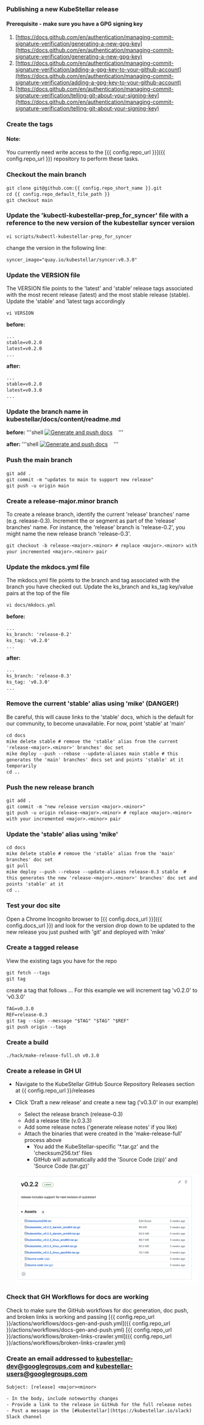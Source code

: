 ### Publishing a new KubeStellar release

#### Prerequisite - make sure you have a GPG signing key

1. [https://docs.github.com/en/authentication/managing-commit-signature-verification/generating-a-new-gpg-key](https://docs.github.com/en/authentication/managing-commit-signature-verification/generating-a-new-gpg-key)
2. [https://docs.github.com/en/authentication/managing-commit-signature-verification/adding-a-gpg-key-to-your-github-account](https://docs.github.com/en/authentication/managing-commit-signature-verification/adding-a-gpg-key-to-your-github-account)
3. [https://docs.github.com/en/authentication/managing-commit-signature-verification/telling-git-about-your-signing-key](https://docs.github.com/en/authentication/managing-commit-signature-verification/telling-git-about-your-signing-key)

### Create the tags

#### Note:
You currently need write access to the [{{ config.repo_url }}]({{ config.repo_url }}) repository to perform these tasks.

<!-- You also need an available team member with approval permissions from [https://github.com/openshift/release/blob/master/ci-operator/config/{{ config.repo_short_name }}/OWNERS](https://github.com/openshift/release/blob/master/ci-operator/config/{{ config.repo_short_name }}/OWNERS). -->

### Checkout the main branch
```shell
git clone git@github.com:{{ config.repo_short_name }}.git
cd {{ config.repo_default_file_path }}
git checkout main
```

### Update the 'kubectl-kubestellar-prep_for_syncer' file with a reference to the new version of the kubestellar syncer version
```shell
vi scripts/kubectl-kubestellar-prep_for_syncer
```

change the version in the following line:
```shell
syncer_image="quay.io/kubestellar/syncer:v0.3.0"
```

### Update the VERSION file
The VERSION file points to the 'latest' and 'stable' release tags associated with the most recent release (latest) and the most stable release (stable).  Update the 'stable' and 'latest tags accordingly

```shell
vi VERSION
```

<b>before:</b>
```shell title="VERSION" hl_lines="2 3"
...
stable=v0.2.0
latest=v0.2.0
...
```

<b>after:</b>
```shell title="VERSION" hl_lines="2 3" 
...
stable=v0.2.0
latest=v0.3.0
...
```

### Update the branch name in kubestellar/docs/content/readme.md
<b>before:</b>
'''shell
[![Generate and push docs](https://github.com/kubestellar/kubestellar/actions/workflows/docs-gen-and-push.yml/badge.svg?branch=main)](https://github.com/kubestellar/kubestellar/actions/workflows/docs-gen-and-push.yml)&nbsp;&nbsp;&nbsp;
'''

<b>after:</b>
'''shell
[![Generate and push docs](https://github.com/kubestellar/kubestellar/actions/workflows/docs-gen-and-push.yml/badge.svg?branch=release-0.3.0)](https://github.com/kubestellar/kubestellar/actions/workflows/docs-gen-and-push.yml)&nbsp;&nbsp;&nbsp;
'''


### Push the main branch
```shell
git add .
git commit -m "updates to main to support new release"
git push -u origin main
```

### Create a release-major.minor branch
To create a release branch, identify the current 'release' branches' name (e.g. release-0.3).  Increment the <major> or <minor> segment as part of the 'release' branches' name.  For instance, the 'release' branch is 'release-0.2', you might name the new release branch 'release-0.3'.
```shell
git checkout -b release-<major>.<minor> # replace <major>.<minor> with your incremented <major>.<minor> pair
```

### Update the mkdocs.yml file
The mkdocs.yml file points to the branch and tag associated with the branch you have checked out.  Update the ks_branch and ks_tag key/value pairs at the top of the file

```shell
vi docs/mkdocs.yml
```

<b>before:</b>
```shell title="mkdocs.yml" hl_lines="2 3"
...
ks_branch: 'release-0.2'
ks_tag: 'v0.2.0'
...
```

<b>after:</b>
```shell title="mkdocs.yml" hl_lines="2 3" 
...
ks_branch: 'release-0.3'
ks_tag: 'v0.3.0'
...
```

### Remove the current 'stable' alias using 'mike' (DANGER!)
Be careful, this will cause links to the 'stable' docs, which is the default for our community, to become unavailable.  For now, point 'stable' at 'main'
```shell
cd docs
mike delete stable # remove the 'stable' alias from the current 'release-<major>.<minor>' branches' doc set
mike deploy --push --rebase --update-aliases main stable # this generates the 'main' branches' docs set and points 'stable' at it temporarily
cd ..
```


### Push the new release branch
```shell
git add .
git commit -m "new release version <major>.<minor>"
git push -u origin release-<major>.<minor> # replace <major>.<minor> with your incremented <major>.<minor> pair
```

### Update the 'stable' alias using 'mike'
```shell
cd docs
mike delete stable # remove the 'stable' alias from the 'main' branches' doc set
git pull
mike deploy --push --rebase --update-aliases release-0.3 stable  # this generates the new 'release-<major>.<minor>' branches' doc set and points 'stable' at it
cd ..
```

### Test your doc site
Open a Chrome Incognito browser to [{{ config.docs_url }}]({{ config.docs_url }}) and look for the version drop down to be updated to the new release you just pushed with 'git' and deployed with 'mike'

### Create a tagged release
View the existing tags you have for the repo

```shell
git fetch --tags
git tag
```

create a tag that follows <major>.<minor>.<patch>.  For this example we will increment tag 'v0.2.0' to 'v0.3.0'

```shell
TAG=v0.3.0
REF=release-0.3
git tag --sign --message "$TAG" "$TAG" "$REF"
git push origin --tags
```

### Create a build
```shell
./hack/make-release-full.sh v0.3.0
```

### Create a release in GH UI
- Navigate to the KubeStellar GitHub Source Repository Releases section at {{ config.repo_url }}/releases
- Click 'Draft a new release' and create a new tag ('v0.3.0' in our example)
    - Select the release branch (release-0.3)
    - Add a release title (v.0.3.3)
    - Add some release notes ('generate release notes' if you like)
    - Attach the binaries that were created in the 'make-release-full' process above
        - You add the KubeStellar-specific '*.tar.gz' and the 'checksum256.txt' files
        - GitHub will automatically add the 'Source Code (zip)' and 'Source Code (tar.gz)'

    ![Release Example](gh-draft-new-release.png)

### Check that GH Workflows for docs are working
Check to make sure the GitHub workflows for doc generation, doc push, and broken links is working and passing
[{{ config.repo_url }}/actions/workflows/docs-gen-and-push.yml]({{ config.repo_url }}/actions/workflows/docs-gen-and-push.yml)
[{{ config.repo_url }}/actions/workflows/broken-links-crawler.yml]({{ config.repo_url }}/actions/workflows/broken-links-crawler.yml)




<!-- ### Note sure if any of this PROW Stuff is necessary - we will see the next time we do a release..
- Configure prow for the new release branch

    - Make sure you have openshift/release cloned
    - Create a new branch
    - Copy ci-operator/config/kcp-dev/edge-md/kcp-dev-kcp-main.yaml to ci-operator/config/kubestellar/kubestellar/kcp-dev-kcp-release-<version>.yaml
    - Edit the new file
    - Change main to the name of the release branch, such as release-0.8

```
zz_generated_metadata:
  branch: main
```
Change latest to the name of the release branch

```
promotion:
  namespace: kubestellar
  tag: latest
  tag_by_commit: true
```
    - Edit core-services/prow/02_config/kcp-dev/kcp/_prowconfig.yaml
    - Copy the main branch configuration to a new release-x.y entry
    - Run make update
    - Add the new/updated files and commit your changes
    - Push your branch to your fork
    - Open a pull request
    - Wait for it to be reviewed and merged
    - Update testgrid

- Make sure you have a clone of kubernetes/test-infra
- Edit config/testgrids/kcp/kcp.yaml
- In the test_groups section:
- Copy all the entries under # main to the bottom of the map
- Rename -main- to -release-<version>-
- In the dashboard_groups section:
    - Add a new entry under dashboard_names for kcp-release-<version>
    - In the dashboards section:
        - Copy the kcp-main entry, including dashboard_tab and all its entries, to a new entry called kcp-release-<version>
        - Rename main to release-<version> in the new entry
        - Commit your changes
        - Push your branch to your fork
        - Open a pull request
        - Wait for it to be reviewed and merged
        - Review/edit/publish the release in GitHub

The goreleaser workflow automatically creates a draft GitHub release for each tag.

Navigate to the draft release for the tag you just pushed. You'll be able to find it under the releases page.
If the release notes have been pre-populated, delete them.
For the "previous tag," select the most recent, appropriate tag as the starting point
If this is a new minor release (e.g. v0.8.0), select the initial version of the previous minor release (e.g. v0.7.0)
If this is a patch release (e.g. v0.8.7), select the previous patch release (e.g. v0.8.6)
Click "Generate release notes"
Publish the release
Notify -->


### Create an email addressed to [kubestellar-dev@googlegroups.com](https://kubestellar.io/joinus) and [kubestellar-users@googlegroups.com](https://groups.google.com/g/kubestellar-users)

```
Subject: [release] <major><minor>
```
    - In the body, include noteworthy changes
    - Provide a link to the release in GitHub for the full release notes
    - Post a message in the [#kubestellar](https://kubestellar.io/slack) Slack channel
